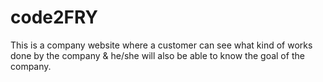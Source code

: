# code2FRY
This is a company website where a customer can see what kind of  works done by the company &amp; he/she will also be able to know the goal of the company.
